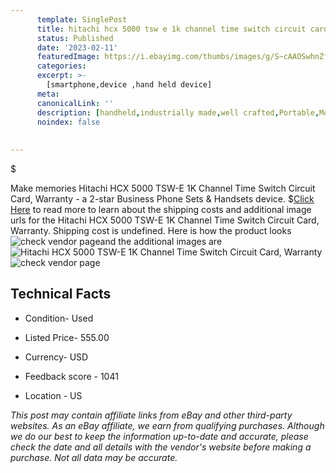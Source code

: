 ```yaml
---
      template: SinglePost
      title: hitachi hcx 5000 tsw e 1k channel time switch circuit card warranty
      status: Published
      date: '2023-02-11'
      featuredImage: https://i.ebayimg.com/thumbs/images/g/S~cAAOSwhnZf6V2n/s-l225.jpg
      categories: 
      excerpt: >-
        [smartphone,device ,hand held device]
      meta:
      canonicalLink: ''
      description: [handheld,industrially made,well crafted,Portable,Mobile,Compact,Convenient,Lightweight,Maneuverable,Man-portable,Miniature,Carriable,Hand-held,Light,Holdable,Transportable,Mobile device,Pocket-sized,On-the-go,Wireless,Cordless,Compact size,Convenient size, smartphone,device ,hand held device]
      noindex: false
      
        
---
```

$

Make memories Hitachi HCX 5000 TSW-E 1K Channel Time Switch Circuit Card, Warranty - a 2-star Business Phone Sets & Handsets device.
$[Click Here](https://www.ebay.com/itm/264973216060?hash=item3db1a2693c%3Ag%3AS%7EcAAOSwhnZf6V2n&amdata=enc%3AAQAHAAAA4EXXWzwpGXn3TszUODSzbA4IxsjQ9zLMHu4iNOM%2F6IYfxlI4fLMMBw9tS4svzshaFpK%2Fe5TwVNuforT%2BECpBW0d49yApFYt%2Fah%2FhhLqDv%2Fm5WewwHPqHpCYDAeN3kOF%2F7%2BdNprmu4DvoRsGWTFdxLZtprfevWS9F6%2BHYlQ4mUbgbIhCtNSI1SV3kaXFAGMpA1oqZ%2FlG8cvBipDxoF3Q9tYTjHj9%2FAk%2BFLhlmtRvTk%2F9aJe8OO93eedYkvNPwrJU%2FsScEDWUJBFymnHBAjQAIxku5ITPlg0osPgPpJ%2F0LydaL&mkevt=1&mkcid=1&mkrid=711-53200-19255-0&campid=%253CePNCampaignId%253E&customid=%253CreferenceId%253E&toolid=10049) to read more to learn about the shipping costs and additional image urls for the Hitachi HCX 5000 TSW-E 1K Channel Time Switch Circuit Card, Warranty. Shipping cost is undefined. Here is how the product looks ![check vendor page](https://i.ebayimg.com/thumbs/images/g/S~cAAOSwhnZf6V2n/s-l225.jpg)and the additional images are![Hitachi HCX 5000 TSW-E 1K Channel Time Switch Circuit Card, Warranty](https://i.ebayimg.com/images/g/S~cAAOSwhnZf6V2n/s-l1600.jpg)![check vendor page](https://origin-galleryplus.ebayimg.com/ws/web/264973216060_2_0_1/225x225.jpg,https://origin-galleryplus.ebayimg.com/ws/web/264973216060_3_0_1/225x225.jpg,https://origin-galleryplus.ebayimg.com/ws/web/264973216060_4_0_1/225x225.jpg)



 ## Technical Facts 



     
      

 - Condition- Used 


      

 - Listed Price- 555.00 


      

 - Currency- USD 


      

 - Feedback score - 1041 


      

 - Location - US 


      
      

 *_This post may contain affiliate links from eBay and other third-party websites. As an eBay affiliate, we earn from qualifying purchases. Although we do our best to keep the information up-to-date and accurate, please check the date and all details with the vendor's website before making a purchase. Not all data may be accurate._*






